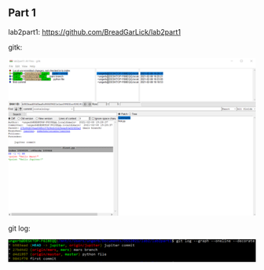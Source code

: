 ## Part 1

lab2part1:
https://github.com/BreadGarLick/lab2part1

gitk:

<img src="images/gitk.png"/>

git log:

<img src="images/git_log.png"/>
